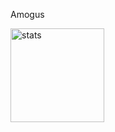 
<p1>Amogus</p1>

<p align="left">
   <img src="https://styles.redditmedia.com/t5_3jr362/styles/communityIcon_mah57qwr6xw61.png" width="%100" height="150px" alt="stats" />
</p>

